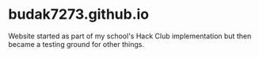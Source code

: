# budak7273.github.io

Website started as part of my school's Hack Club implementation but then became a testing ground for other things.
